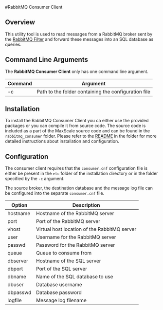 #RabbitMQ Consumer Client

## Overview

This utility tool is used to read messages from a RabbitMQ broker sent by the [RabbitMQ Filter](RabbitMQ-Filter.md) and forward these messages into an SQL database as queries.

## Command Line Arguments

The **RabbitMQ Consumer Client** only has one command line argument.

| Command | Argument                                        |
|---------|-------------------------------------------------|
| -c | Path to the folder containing the configuration file |

## Installation

To install the RabbitMQ Consumer Client you ca either use the provided packages or you can compile it from source code. The source code is included as a part of the MaxScale source code and can be found in the `rabbitmq_consumer` folder. Please refer to the [README](../../rabbitmq_consumer/README) in the folder for more detailed instructions about installation and configuration.

## Configuration

The consumer client requires that the `consumer.cnf` configuration file is either be present in the `etc` folder of the installation directory or in the folder specified by the `-c` argument.

The source broker, the destination database and the message log file can be configured into the separate `consumer.cnf` file.

| Option     | Description                                 |
|-----------|---------------------------------------------|
| hostname	| Hostname of the RabbitMQ server              |
| port		| Port of the RabbitMQ server                  |
| vhost		| Virtual host location of the RabbitMQ server |
| user		| Username for the RabbitMQ server             |
| passwd	| Password for the RabbitMQ server             |
| queue		| Queue to consume from                        |
| dbserver	| Hostname of the SQL server                   | 
| dbport	| Port of the SQL server                       |
| dbname	| Name of the SQL database to use              |
| dbuser	| Database username                            |
| dbpasswd	| Database password                            |
| logfile	| Message log filename                         |
